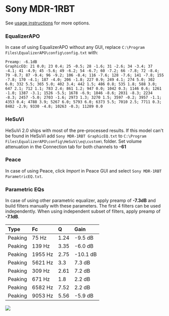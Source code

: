 # Sony MDR-1RBT
See [usage instructions](https://github.com/jaakkopasanen/AutoEq#usage) for more options.

### EqualizerAPO
In case of using EqualizerAPO without any GUI, replace `C:\Program Files\EqualizerAPO\config\config.txt`
with:
```
Preamp: -6.1dB
GraphicEQ: 21 0.0; 23 0.4; 25 -0.5; 28 -1.6; 31 -2.6; 34 -3.4; 37 -4.1; 41 -4.9; 45 -5.6; 49 -6.2; 54 -6.7; 60 -7.2; 66 -7.8; 72 -8.4; 79 -8.7; 87 -9.4; 96 -9.2; 106 -8.4; 116 -7.6; 128 -7.6; 141 -7.8; 155 -7.8; 170 -4.1; 187 -4.0; 206 -1.8; 227 0.9; 249 4.1; 274 5.0; 302 6.0; 332 5.5; 365 5.0; 402 3.4; 442 1.5; 486 0.8; 535 1.8; 588 3.0; 647 2.1; 712 1.1; 783 2.4; 861 1.2; 947 0.0; 1042 0.3; 1146 0.6; 1261 -1.0; 1387 -3.1; 1526 -5.5; 1678 -6.9; 1846 -8.6; 2031 -8.3; 2234 -8.3; 2457 -5.0; 2703 -1.6; 2973 1.3; 3270 1.5; 3597 -0.2; 3957 -1.1; 4353 0.4; 4788 3.9; 5267 6.0; 5793 6.0; 6373 5.5; 7010 2.5; 7711 0.3; 8482 -2.9; 9330 -4.8; 10263 -0.3; 11289 0.0
```

### HeSuVi
HeSuVi 2.0 ships with most of the pre-processed results. If this model can't be found in HeSuVi add
`Sony MDR-1RBT GraphicEQ.txt` to `C:\Program Files\EqualizerAPO\config\HeSuVi\eq\custom\` folder.
Set volume attenuation in the Connection tab for both channels to **-61**

### Peace
In case of using Peace, click *Import* in Peace GUI and select `Sony MDR-1RBT ParametricEQ.txt`.

### Parametric EQs
In case of using other parametric equalizer, apply preamp of **-7.3dB** and build filters manually
with these parameters. The first 4 filters can be used independently.
When using independent subset of filters, apply preamp of **-7.1dB**.

| Type    | Fc      |    Q | Gain     |
|:--------|:--------|:-----|:---------|
| Peaking | 75 Hz   | 1.24 | -9.5 dB  |
| Peaking | 139 Hz  | 3.35 | -6.0 dB  |
| Peaking | 1955 Hz | 2.75 | -10.1 dB |
| Peaking | 5621 Hz | 3.3  | 7.3 dB   |
| Peaking | 309 Hz  | 2.61 | 7.2 dB   |
| Peaking | 671 Hz  | 1.8  | 2.2 dB   |
| Peaking | 6582 Hz | 7.52 | 2.2 dB   |
| Peaking | 9053 Hz | 5.56 | -5.9 dB  |

![](https://raw.githubusercontent.com/jaakkopasanen/AutoEq/master/results/innerfidelity/sbaf-serious/Sony%20MDR-1RBT/Sony%20MDR-1RBT.png)